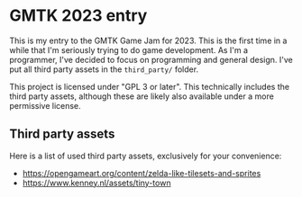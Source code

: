# GMTK 2023 entry

This is my entry to the GMTK Game Jam for 2023.
This is the first time in a while that I'm seriously trying to do game development.
As I'm a programmer, I've decided to focus on programming and general design.
I've put all third party assets in the `third_party/` folder.

This project is licensed under "GPL 3 or later".
This technically includes the third party assets,
although these are likely also available under a more permissive license.

## Third party assets

Here is a list of used third party assets, exclusively for your convenience:

- <https://opengameart.org/content/zelda-like-tilesets-and-sprites>
- <https://www.kenney.nl/assets/tiny-town>
